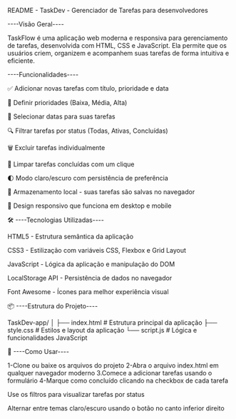 README - TaskDev - Gerenciador de Tarefas para desenvolvedores

----Visão Geral----

TaskFlow é uma aplicação web moderna e responsiva para gerenciamento de tarefas, desenvolvida com HTML, CSS e JavaScript. Ela permite que os usuários criem, organizem e acompanhem suas tarefas de forma intuitiva e eficiente.

----Funcionalidades----

✅ Adicionar novas tarefas com título, prioridade e data

🎯 Definir prioridades (Baixa, Média, Alta)

📅 Selecionar datas para suas tarefas

🔍 Filtrar tarefas por status (Todas, Ativas, Concluídas)

🗑️ Excluir tarefas individualmente

🧹 Limpar tarefas concluídas com um clique

🌓 Modo claro/escuro com persistência de preferência

💾 Armazenamento local - suas tarefas são salvas no navegador

📱 Design responsivo que funciona em desktop e mobile

🛠️ ----Tecnologias Utilizadas----

HTML5 - Estrutura semântica da aplicação

CSS3 - Estilização com variáveis CSS, Flexbox e Grid Layout

JavaScript - Lógica da aplicação e manipulação do DOM

LocalStorage API - Persistência de dados no navegador

Font Awesome - Ícones para melhor experiência visual

📦 ----Estrutura do Projeto----

TaskDev-app/
│
├── index.html          # Estrutura principal da aplicação
├── style.css           # Estilos e layout da aplicação
└── script.js           # Lógica e funcionalidades JavaScript

🚀 ----Como Usar----

1-Clone ou baixe os arquivos do projeto
2-Abra o arquivo index.html em qualquer navegador moderno
3.Comece a adicionar tarefas usando o formulário
4-Marque como concluído clicando na checkbox de cada tarefa

Use os filtros para visualizar tarefas por status

Alternar entre temas claro/escuro usando o botão no canto inferior direito
